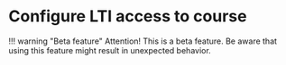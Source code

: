 # Configure LTI access to course

!!! warning "Beta feature"
	Attention! This is a beta feature. Be aware that using this feature might result in unexpected behavior.

